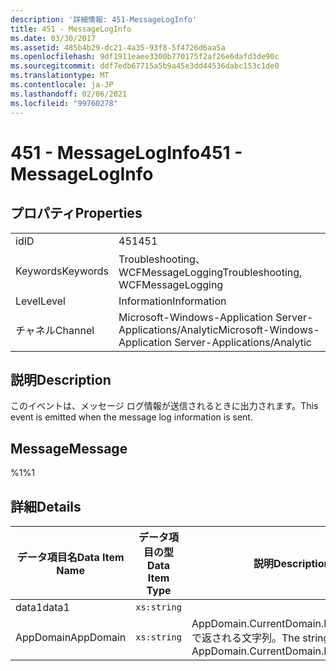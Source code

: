 ```yaml
---
description: '詳細情報: 451-MessageLogInfo'
title: 451 - MessageLogInfo
ms.date: 03/30/2017
ms.assetid: 485b4b29-dc21-4a35-93f8-5f4726d6aa5a
ms.openlocfilehash: 9df1911eaee3300b770175f2af26e6dafd3de90c
ms.sourcegitcommit: ddf7edb67715a5b9a45e3dd44536dabc153c1de0
ms.translationtype: MT
ms.contentlocale: ja-JP
ms.lasthandoff: 02/06/2021
ms.locfileid: "99760278"
---
```

# <a name="451---messageloginfo"></a><span data-ttu-id="d4dd1-103">451 - MessageLogInfo</span><span class="sxs-lookup"><span data-stu-id="d4dd1-103">451 - MessageLogInfo</span></span>

## <a name="properties"></a><span data-ttu-id="d4dd1-104">プロパティ</span><span class="sxs-lookup"><span data-stu-id="d4dd1-104">Properties</span></span>  
  
|||  
|-|-|  
|<span data-ttu-id="d4dd1-105">id</span><span class="sxs-lookup"><span data-stu-id="d4dd1-105">ID</span></span>|<span data-ttu-id="d4dd1-106">451</span><span class="sxs-lookup"><span data-stu-id="d4dd1-106">451</span></span>|  
|<span data-ttu-id="d4dd1-107">Keywords</span><span class="sxs-lookup"><span data-stu-id="d4dd1-107">Keywords</span></span>|<span data-ttu-id="d4dd1-108">Troubleshooting、WCFMessageLogging</span><span class="sxs-lookup"><span data-stu-id="d4dd1-108">Troubleshooting, WCFMessageLogging</span></span>|  
|<span data-ttu-id="d4dd1-109">Level</span><span class="sxs-lookup"><span data-stu-id="d4dd1-109">Level</span></span>|<span data-ttu-id="d4dd1-110">Information</span><span class="sxs-lookup"><span data-stu-id="d4dd1-110">Information</span></span>|  
|<span data-ttu-id="d4dd1-111">チャネル</span><span class="sxs-lookup"><span data-stu-id="d4dd1-111">Channel</span></span>|<span data-ttu-id="d4dd1-112">Microsoft-Windows-Application Server-Applications/Analytic</span><span class="sxs-lookup"><span data-stu-id="d4dd1-112">Microsoft-Windows-Application Server-Applications/Analytic</span></span>|  
  
## <a name="description"></a><span data-ttu-id="d4dd1-113">説明</span><span class="sxs-lookup"><span data-stu-id="d4dd1-113">Description</span></span>  

 <span data-ttu-id="d4dd1-114">このイベントは、メッセージ ログ情報が送信されるときに出力されます。</span><span class="sxs-lookup"><span data-stu-id="d4dd1-114">This event is emitted when the message log information is sent.</span></span>  
  
## <a name="message"></a><span data-ttu-id="d4dd1-115">Message</span><span class="sxs-lookup"><span data-stu-id="d4dd1-115">Message</span></span>  

 <span data-ttu-id="d4dd1-116">%1</span><span class="sxs-lookup"><span data-stu-id="d4dd1-116">%1</span></span>  
  
## <a name="details"></a><span data-ttu-id="d4dd1-117">詳細</span><span class="sxs-lookup"><span data-stu-id="d4dd1-117">Details</span></span>  
  
|<span data-ttu-id="d4dd1-118">データ項目名</span><span class="sxs-lookup"><span data-stu-id="d4dd1-118">Data Item Name</span></span>|<span data-ttu-id="d4dd1-119">データ項目の型</span><span class="sxs-lookup"><span data-stu-id="d4dd1-119">Data Item Type</span></span>|<span data-ttu-id="d4dd1-120">説明</span><span class="sxs-lookup"><span data-stu-id="d4dd1-120">Description</span></span>|  
|--------------------|--------------------|-----------------|  
|<span data-ttu-id="d4dd1-121">data1</span><span class="sxs-lookup"><span data-stu-id="d4dd1-121">data1</span></span>|`xs:string`||  
|<span data-ttu-id="d4dd1-122">AppDomain</span><span class="sxs-lookup"><span data-stu-id="d4dd1-122">AppDomain</span></span>|`xs:string`|<span data-ttu-id="d4dd1-123">AppDomain.CurrentDomain.FriendlyName で返される文字列。</span><span class="sxs-lookup"><span data-stu-id="d4dd1-123">The string returned by AppDomain.CurrentDomain.FriendlyName.</span></span>|
